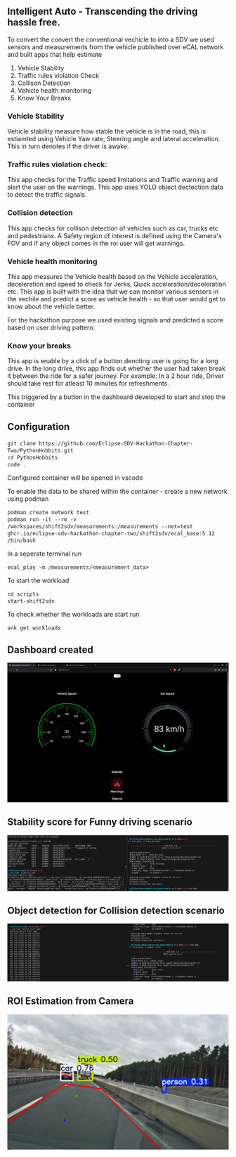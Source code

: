 ## Intelligent Auto - Transcending the driving hassle free.

To convert the convert the conventional vechicle to into a SDV we used sensors and measurements from the vehicle published over eCAL network and built apps that help estimate
1. Vehicle Stability
2. Traffic rules violation Check
3. Collison Detection
4. Vehicle health monitoring
5. Know Your Breaks

### Vehicle Stability
Vehicle stability measure how stable the vehicle is in the road, this is estiamted using Vehicle Yaw rate, Steering angle and lateral acceleration. This in turn denotes if the driver is awake.

### Traffic rules violation check: 
This app checks for the Traffic speed limitations and Traffic warning and alert the user on the warnings. This app uses YOLO object dectection data to detect the traffic signals. 

### Collision detection
This app checks for collison detection of vehicles such as car, trucks etc and pedestrians. A Safety region of interest is defined using the Camera's FOV and if any object comes in the roi user will get warnings. 

### Vehicle health monitoring
This app measures the Vehicle health based on the Vehicle acceleration, deceleration and speed to check for Jerks, Quick acceleration/deceleration etc. This app is built with the idea that we can monitor various sensors in the vechile and predict a score as vehicle health - so that user would get to know about the vehicle better. 

For the hackathon purpose we used existing signals and predicted a score based on user driving pattern. 

### Know your breaks
This app is enable by a click of a button denoting user is going for a long drive. In the long drive, this app finds out whether the user had taken break it between the ride for a safer journey. For example: In a 2 hour ride, Driver should take rest for atleast 10 minutes for refreshments. 

This triggered by a button in the dashboard developed to start and stop the container

## Configuration

```
git clone https://github.com/Eclipse-SDV-Hackathon-Chapter-Two/PythonHobbits.git
cd PythonHobbits
code .
```
Configured container will be opened in vscode

To enable the data to be shared within the container - create a new network using podman

```
podman create network test
podman run -it --rm -v /workspaces/shift2sdv/measurements:/measurements --net=test ghcr.io/eclipse-sdv-hackathon-chapter-two/shift2sdv/ecal_base:5.12 /bin/bash
```
In a seperate terminal run

```console
ecal_play -m /measurements/<measurement_data>
```

To start the workload

```
cd scripts
start-shift2sdv
```

To check whether the workloads are start run

```
ank get workloads
```

## Dashboard created

<p align="center">
   <img src="src/dashboard.png" alt="dashboard"/>
</p>

## Stability score for Funny driving scenario

<p align="center">
   <img src="src/funny_driving.png" alt="funnydriving"/>
</p>

## Object detection for Collision detection scenario

<p align="center">
   <img src="src/ObjectDetection.png" alt="funnydriving"/>
</p>

## ROI Estimation from Camera

<p align="center">
   <img src="src/screenshot.png" alt="roi"/>
</p>
